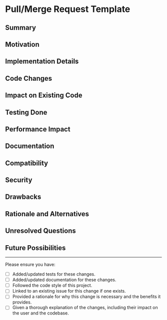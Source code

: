 # Pull/Merge Request Template

## Summary
<!-- Provide a general summary of the changes in the Title above -->

## Motivation
<!-- Explain the context and why you're making these changes. What is the problem you're trying to solve? -->

## Implementation Details
<!-- Describe the changes in detail. Why is this approach chosen instead of another? -->

## Code Changes
<!-- Explain the new code structure if necessary. -->

## Impact on Existing Code
<!-- Describe any changes to existing features. How does this impact existing builds? -->

## Testing Done
<!-- How have you tested these changes? What testing environments have been used? -->

## Performance Impact
<!-- Discuss any potential performance impact or improvements. Have you profiled the changes? -->

## Documentation
<!-- Have you updated relevant documentation? What documentation has been added/modified? -->

## Compatibility
<!-- Discuss any compatibility implications. Does this change affect backward compatibility? -->

## Security
<!-- Are there any security concerns? How have they been addressed? -->

## Drawbacks
<!-- Discuss any drawbacks or tradeoffs that are involved with this change. -->

## Rationale and Alternatives
<!-- Why is this approach the best? What other approaches have been considered? -->

## Unresolved Questions
<!-- Are there any unresolved questions still remaining from this discussion? -->

## Future Possibilities
<!-- What future possibilities could arise from this change? -->

---

Please ensure you have:

- [ ] Added/updated tests for these changes.
- [ ] Added/updated documentation for these changes.
- [ ] Followed the code style of this project.
- [ ] Linked to an existing issue for this change if one exists.
- [ ] Provided a rationale for why this change is necessary and the benefits it provides.
- [ ] Given a thorough explanation of the changes, including their impact on the user and the codebase.